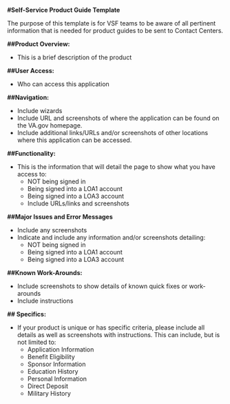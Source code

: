 **#Self-Service Product Guide Template** 

The purpose of this template is for VSF teams to be aware of all pertinent information that is needed for product guides to be sent to Contact Centers.  

**##Product Overview:**
- This is a brief description of the product

**##User Access:**
- Who can access this application

**##Navigation:**
- Include wizards
- Include URL and screenshots of where the application can be found on the VA.gov homepage.
- Include additional links/URLs and/or screenshots of other locations where this application can be accessed.

**##Functionality:**
- This is the information that will detail the page to show what you have access to:
     - NOT being signed in
     - Being signed into a LOA1 account
     - Being signed into a LOA3 account
     - Include URLs/links and screenshots

**##Major Issues and Error Messages**
- Include any screenshots
- Indicate and include any information and/or screenshots detailing:
     - NOT being signed in
     - Being signed into a LOA1 account
     - Being signed into a LOA3 account

**##Known Work-Arounds:**
- Include screenshots to show details of known quick fixes or work-arounds
- Include instructions

**## Specifics:**
- If your product is unique or has specific criteria, please include all details as well as screenshots with instructions.  This can    include, but is not limited to:
     - Application Information
     - Benefit Eligibility
     - Sponsor Information
     - Education History
     - Personal Information
     - Direct Deposit
     - Military History
 
